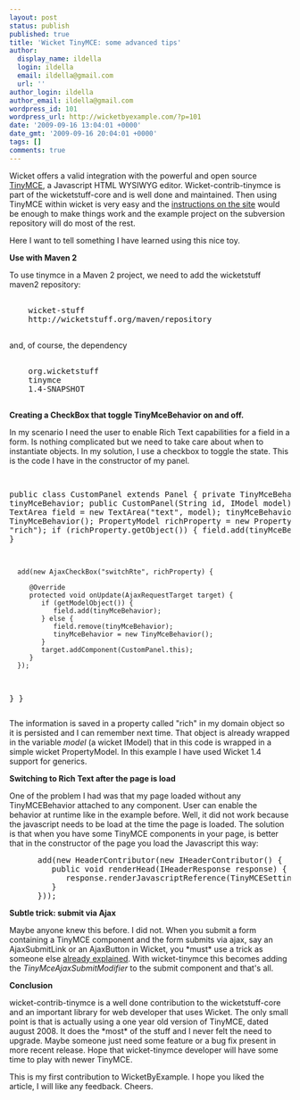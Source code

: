 ```yaml
---
layout: post
status: publish
published: true
title: 'Wicket TinyMCE: some advanced tips'
author:
  display_name: ildella
  login: ildella
  email: ildella@gmail.com
  url: ''
author_login: ildella
author_email: ildella@gmail.com
wordpress_id: 101
wordpress_url: http://wicketbyexample.com/?p=101
date: '2009-09-16 13:04:01 +0000'
date_gmt: '2009-09-16 20:04:01 +0000'
tags: []
comments: true
---
```

<p>Wicket offers a valid integration with the powerful and open source <a href="http://tinymce.moxiecode.com/">TinyMCE</a>, a Javascript HTML WYSIWYG editor. Wicket-contrib-tinymce is part of the wicketstuff-core and is well done and maintained. Then using TinyMCE within wicket is very easy and the <a href="http://wicketstuff.org/confluence/display/STUFFWIKI/wicket-contrib-tinymce">instructions on the site</a> would be enough to make things work and the example project on the subversion repository will do most of the rest.</p>
<p><a id="more"></a><a id="more-101"></a></p>
<p>Here I want to tell something I have learned using this nice toy.</p>
<p><strong>Use with Maven 2</strong></p>
<p>To use tinymce in a Maven 2 project, we need to add the wicketstuff maven2 repository:</p>
<pre lang="xml" colla="+">
<repository>
	<id>wicket-stuff</id>
	<url>http://wicketstuff.org/maven/repository</url>
</repository>
</pre>
<p>and, of course, the dependency</p>
<pre lang="xml" colla="+">
<dependency>
	<groupId>org.wicketstuff</groupId>
	<artifactId>tinymce</artifactId>
	<version>1.4-SNAPSHOT</version>
</dependency>
</pre>
<p><strong>Creating a CheckBox that toggle TinyMceBehavior on and off.</strong></p>
<p>In my scenario I need the user to enable Rich Text capabilities for a field in a form. Is nothing complicated but we need to take care about when to instantiate objects. In my solution, I use a checkbox to toggle the state. This is the code I have in the constructor of my panel.</p>
<pre lang="java" colla="+">

public class CustomPanel extends Panel {
   private TinyMceBehavior tinyMceBehavior;
   public CustomPanel(String id, IModel model) {
       ...
      TextArea field = new TextArea("text", model);
      tinyMceBehavior = new TinyMceBehavior();
      PropertyModel richProperty = new PropertyModel(model, "rich");
      if (richProperty.getObject()) {
         field.add(tinyMceBehavior);
      }

      add(new AjaxCheckBox("switchRte", richProperty) {

         @Override
         protected void onUpdate(AjaxRequestTarget target) {
            if (getModelObject()) {
               field.add(tinyMceBehavior);
            } else {
               field.remove(tinyMceBehavior);
               tinyMceBehavior = new TinyMceBehavior();
            }
            target.addComponent(CustomPanel.this);
         }
      });
   }
}
</pre>
<p>The information is saved in a property called "rich" in my domain object so it is persisted and I can remember next time. That object is already wrapped in the variable <em>model</em> (a wicket IModel) that in this code is wrapped in a simple wicket PropertyModel. In this example I have used Wicket 1.4 support for generics.</p>
<p><strong>Switching to Rich Text after the page is load</strong></p>
<p>One of the problem I had was that my page loaded without any TinyMCEBehavior attached to any component. User can enable the behavior at runtime like in the example before. Well, it did not work because the javascript needs to be load at the time the page is loaded. The solution is that when you have some TinyMCE components in your page, is better that in the constructor of the page you load the Javascript this way:</p>
<pre lang="java" colla="+">      add(new HeaderContributor(new IHeaderContributor() {
         public void renderHead(IHeaderResponse response) {
            response.renderJavascriptReference(TinyMCESettings.javaScriptReference());
         }
      }));</pre>
<p><strong>Subtle trick: submit via Ajax</strong></p>
<p>Maybe anyone knew this before. I did not. When you submit a form containing a TinyMCE component and the form submits via ajax, say an AjaxSubmitLink or an AjaxButton in Wicket, you *must* use a trick as someone else <a href="http://dwairi.blogspot.com/2006/12/tinymce-ajax.html">already explained</a>. With wicket-tinymce this becomes adding the <em>TinyMceAjaxSubmitModifier</em> to the submit component and that's all.</p>
<p><strong>Conclusion</strong></p>
<p>wicket-contrib-tinymce is a well done contribution to the wicketstuff-core and an important library for web developer that uses Wicket. The only small point is that is actually using a one year old version of TinyMCE, dated august 2008. It does the *most* of the stuff and I never felt the need to upgrade. Maybe someone just need some feature or a bug fix present in more recent release. Hope that wicket-tinymce developer will have some time to play with newer TinyMCE.</p>
<p>This is my first contribution to WicketByExample. I hope you liked the article, I will like any feedback. Cheers.<br />
<a href="http://twitter.com/ildella" target="_blank"></a></p>
